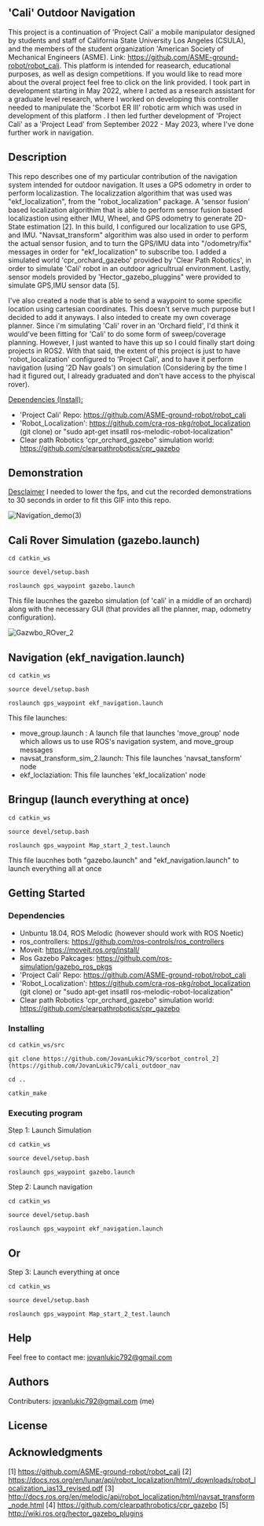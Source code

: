 ## 'Cali' Outdoor Navigation

This project is a continuation of 'Project Cali' a mobile manipulator designed by students and staff of California State University Los Angeles (CSULA), and the members of the student organization 'American Society of Mechanical Engineers (ASME). Link: https://github.com/ASME-ground-robot/robot_cali. This platform is intended for reasearch, educational purposes, as well as design competitions. If you would like to read more about the overal project feel free to click on the link provided. I took part in development starting in May 2022, where I acted as a research assistant for a graduate level research, where I worked on developing this controller needed to manipulate the 'Scorbot ER III' robotic arm which was used in development of this platform . I then led further development of 'Project Cali' as a 'Project Lead' from September 2022 - May 2023, where I've done further work in navigation. 

## Description

This repo describes one of my particular contribution of the navigation system intended for outdoor navigation. It uses a GPS odometry in order to perform localizastion. The localizzation algorithim that was used was "ekf_localization", from the "robot_localization" package. A 'sensor fusion' based localization algorithim that is able to perform sensor fusion based localizastion using either IMU, Wheel, and GPS odometry to generate 2D-State estimation [2]. In this build, I configured our localization to use GPS, and IMU. "Navsat_transform" algorithim was also used in order to perform the actual sensor fusion, and to turn the GPS/IMU data into "/odometry/fix" messages in order for "ekf_localization" to subscribe too. I added a simulated world 'cpr_orchard_gazebo' provided by 'Clear Path Robotics', in order to simulate 'Cali' robot in an outdoor agricultrual environment. Lastly, sensor models provided by 'Hector_gazebo_pluggins" were provided to simulate GPS,IMU sensor data [5].

I've also created a node that is able to send a waypoint to some specific location using cartesian coordinates. This doesn't serve much purpose but I decided to add it anyways. I also inteded to create my own coverage planner. Since i'm simulating 'Cali' rover in an 'Orchard field', I'd think it would've been fitting for 'Cali' to do some form of sweep/coverage planning. However, I just wanted to have this up so I could finally start doing projects in ROS2. With that said, the extent of this project is just to have 'robot_localization' configured to 'Project Cali', and to have it perform navigation (using '2D Nav goals') on simulation (Considering by the time I had it figured out, I already graduated and don't have access to the phyiscal rover).  

<ins>Dependencies (Install):</ins>
- 'Project Cali' Repo: https://github.com/ASME-ground-robot/robot_cali
- 'Robot_Localization': https://github.com/cra-ros-pkg/robot_localization (git clone) or "sudo apt-get insatll ros-melodic-robot-localization"
- Clear path Robotics 'cpr_orchard_gazebo" simulation world: https://github.com/clearpathrobotics/cpr_gazebo
  
## Demonstration
<ins>Desclaimer</ins>
I needed to lower the fps, and cut the recorded demonstrations to 30 seconds in order to fit this GIF into this repo.

![Navigation_demo(3)](https://github.com/JovanLukic79/cali_outdoor_nav/assets/115774118/fddcbc5d-a26d-4074-b853-151a522ddd3c)


## Cali Rover Simulation (gazebo.launch)
```
cd catkin_ws
```
```
source devel/setup.bash
```
```
roslaunch gps_waypoint gazebo.launch
```

This file laucnhes the gazebo simulation (of 'cali' in a middle of an orchard) along with the necessary GUI (that provides all the planner, map, odometry configuration).

![Gazwbo_ROver_2](https://github.com/JovanLukic79/cali_outdoor_nav/assets/115774118/1cde783d-0c2e-490d-8665-20dba575ec1a)


## Navigation (ekf_navigation.launch)
```
cd catkin_ws
```
```
source devel/setup.bash
```
```
roslaunch gps_waypoint ekf_navigation.launch
```
This file launches:
- move_group.launch : A launch file that launches 'move_group' node which allows us to use ROS's navigation system, and move_group messages
- navsat_transform_sim_2.launch: This file launches 'navsat_tansform' node
- ekf_loclaziation: This file launches 'ekf_localization' node  


## Bringup (launch everything at once)
```
cd catkin_ws
```
```
source devel/setup.bash
```
```
roslaunch gps_waypoint Map_start_2_test.launch
```
This file laucnhes both "gazebo.launch" and "ekf_navigation.launch" to launch everything all at once

## Getting Started

### Dependencies

* Unbuntu 18.04, ROS Melodic (however should work with ROS Noetic)
* ros_controllers: https://github.com/ros-controls/ros_controllers
* Moveit: https://moveit.ros.org/install/
* Ros Gazebo Pakcages: https://github.com/ros-simulation/gazebo_ros_pkgs
* 'Project Cali' Repo: https://github.com/ASME-ground-robot/robot_cali
* 'Robot_Localization': https://github.com/cra-ros-pkg/robot_localization (git clone) or "sudo apt-get insatll ros-melodic-robot-localization"
*  Clear path Robotics 'cpr_orchard_gazebo" simulation world: https://github.com/clearpathrobotics/cpr_gazebo

### Installing
```
cd catkin_ws/src
```
```
git clone https://github.com/JovanLukic79/scorbot_control_2](https://github.com/JovanLukic79/cali_outdoor_nav
```
```
cd ..
```
```
catkin_make
```
### Executing program
Step 1: Launch Simulation
```
cd catkin_ws
```
```
source devel/setup.bash
```
```
roslaunch gps_waypoint gazebo.launch
```
Step 2: Launch navigation 

```
cd catkin_ws
```
```
source devel/setup.bash
```
```
roslaunch gps_waypoint ekf_navigation.launch
```
## Or

Step 3: Launch everything at once

```
cd catkin_ws
```
```
source devel/setup.bash
```
```
roslaunch gps_waypoint Map_start_2_test.launch
```

## Help
Feel free to contact me: jovanlukic792@gmail.com

## Authors
Contributers: jovanlukic792@gmail.com (me)

## License

## Acknowledgments
[1] https://github.com/ASME-ground-robot/robot_cali
[2] https://docs.ros.org/en/lunar/api/robot_localization/html/_downloads/robot_localization_ias13_revised.pdf
[3] http://docs.ros.org/en/melodic/api/robot_localization/html/navsat_transform_node.html
[4] https://github.com/clearpathrobotics/cpr_gazebo
[5] http://wiki.ros.org/hector_gazebo_plugins

